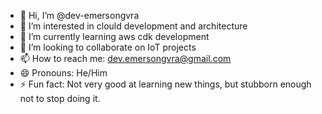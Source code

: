 - 👋 Hi, I’m @dev-emersongvra
- 👀 I’m interested in clould development and architecture
- 🌱 I’m currently learning aws cdk development
- 💞️ I’m looking to collaborate on IoT projects
- 📫 How to reach me: dev.emersongvra@gmail.com
- 😄 Pronouns: He/Him
- ⚡ Fun fact: Not very good at learning new things, but stubborn enough not to stop doing it. 

<!---
dev-emersongvra/dev-emersongvra is a ✨ special ✨ repository because its `README.md` (this file) appears on your GitHub profile.
You can click the Preview link to take a look at your changes.
--->
